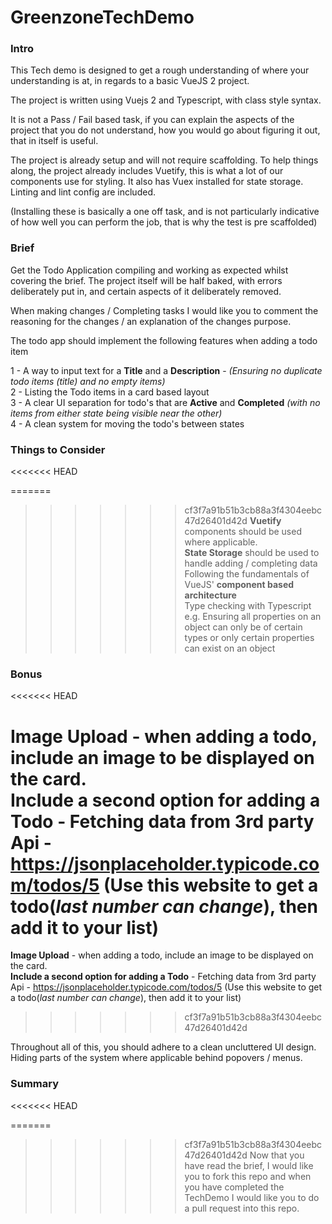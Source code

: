 # GreenzoneTechDemo

### Intro
This Tech demo is designed to get a rough understanding of where your understanding is at, in regards to a basic VueJS 2 project.

The project is written using Vuejs 2 and Typescript, with class style syntax.

It is not a Pass / Fail based task, if you can explain the aspects of the project that you do not understand, how you would go about figuring it out, that in itself is useful.

The project is already setup and will not require scaffolding.
To help things along, the project already includes Vuetify, this is what a lot of our components use for styling. 
It also has Vuex installed for state storage.
Linting and lint config are included.

(Installing these is basically a one off task, and is not particularly indicative of how well you can perform the job, that is why the test is pre scaffolded)

### Brief
Get the Todo Application compiling and working as expected whilst covering the brief.
The project itself will be half baked, with errors deliberately put in, and certain aspects of it deliberately removed.

When making changes / Completing tasks I would like you to comment the reasoning for the changes / an explanation of the changes purpose.

The todo app should implement the following features when adding a todo item

1 - A way to input text for a **Title** and a **Description** - _(Ensuring no duplicate todo items (title) and no empty items)_ <br>
2 - Listing the Todo items in a card based layout <br>
3 - A clear UI separation for todo's that are **Active** and **Completed** _(with no items from either state being visible near the other)_ <br>
4 - A clean system for moving the todo's between states <br>

### Things to Consider
<<<<<<< HEAD

=======
>>>>>>> cf3f7a91b51b3cb88a3f4304eebc47d26401d42d
**Vuetify** components should be used where applicable. <br>
**State Storage** should be used to handle adding / completing data <br>
Following the fundamentals of VueJS' **component based architecture** <br>
Type checking with Typescript e.g. Ensuring all properties on an object can only be of certain types or only certain properties can exist on an object <br>

### Bonus
<<<<<<< HEAD

**Image Upload** - when adding a todo, include an image to be displayed on the card. <br>
**Include a second option for adding a Todo** - Fetching data from 3rd party Api - https://jsonplaceholder.typicode.com/todos/5 (Use this website to get a todo(_last number can change_), then add it to your list) <br>
=======
**Image Upload** - when adding a todo, include an image to be displayed on the card. <br>
**Include a second option for adding a Todo** - Fetching data from 3rd party Api - https://jsonplaceholder.typicode.com/todos/5 (Use this website to get a todo(_last number can change_), then add it to your list) <br> 
>>>>>>> cf3f7a91b51b3cb88a3f4304eebc47d26401d42d

Throughout all of this, you should adhere to a clean uncluttered UI design. Hiding parts of the system where applicable behind popovers / menus.

### Summary
<<<<<<< HEAD

=======
>>>>>>> cf3f7a91b51b3cb88a3f4304eebc47d26401d42d
Now that you have read the brief, I would like you to fork this repo and when you have completed the TechDemo I would like you to do a pull request into this repo.
